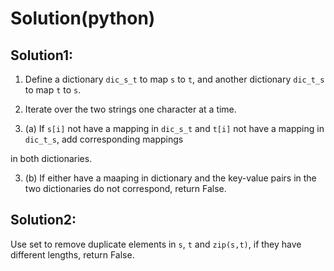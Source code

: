 # Solution(python)

## Solution1:

1. Define a dictionary `dic_s_t` to map `s` to `t`, and another dictionary `dic_t_s` to map `t` to `s`.

2. Iterate over the two strings one character at a time.

3. (a) If `s[i]` not have a mapping in `dic_s_t` and `t[i]` not have a mapping in `dic_t_s`, add corresponding mappings

in both dictionaries.

3. (b) If either have a maaping in dictionary and the key-value pairs in the two dictionaries do not correspond, return False.

## Solution2:

Use set to remove duplicate elements in `s`, `t` and `zip(s,t)`, if they have different lengths, return False.

